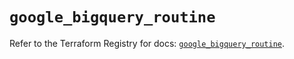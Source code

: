 # `google_bigquery_routine`

Refer to the Terraform Registry for docs: [`google_bigquery_routine`](https://registry.terraform.io/providers/hashicorp/google/5.12.0/docs/resources/bigquery_routine).
